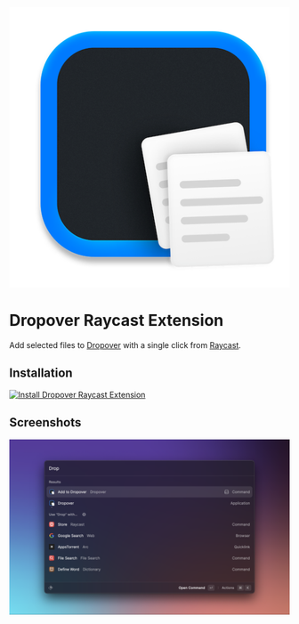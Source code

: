 ![Dropover Raycast Extension](https://raw.githubusercontent.com/jag-k/dropover-raycast-extension/main/assets/command-icon.png)

# Dropover Raycast Extension

Add selected files to [Dropover](https://dropoverapp.com) with a single click from [Raycast](https://raycast.com).

## Installation

[![Install Dropover Raycast Extension](https://www.raycast.com/jag-k/dropover/install_button@2x.png)](https://www.raycast.com/jag-k/dropover)

## Screenshots

![Dropover Raycast Extension in Raycast menu](https://raw.githubusercontent.com/jag-k/dropover-raycast-extension/main/metadata/screenshot-01.png)
